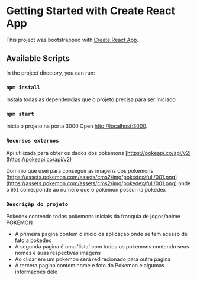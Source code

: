 # Getting Started with Create React App

This project was bootstrapped with [Create React App](https://github.com/facebook/create-react-app).

## Available Scripts

In the project directory, you can run:

### `npm install`

Instala todas as dependencias que o projeto precisa para ser iniciado
### `npm start`

Inicia o projeto na porta 3000
Open [http://localhost:3000](http://localhost:3000).

### `Recursos externos`

Api utilizada para obter os dados dos pokemons [https://pokeapi.co/api/v2](https://pokeapi.co/api/v2)

Dominio que usei para conseguir as imagens dos pokemons [https://assets.pokemon.com/assets/cms2/img/pokedex/full/001.png](https://assets.pokemon.com/assets/cms2/img/pokedex/full/001.png) onde o `001` corresponde ao numero que o pokemon possui na pokedex

### `Descriçãp do projeto`

Pokedex contendo todos pokemons iniciais da franquia de jogos/anime POKEMON 
- A primeira pagina contem o inicio da aplicação onde se tem acesso de fato a pokedex
- A segunda pagina é uma 'lista' com todos os pokemons contendo seus nomes e suas respectivas imagens 
- Ao clicar em um pokemon será redirecionado para outra pagina
- A tercera pagina contem nome e foto do Pokemon e algumas informações dele
